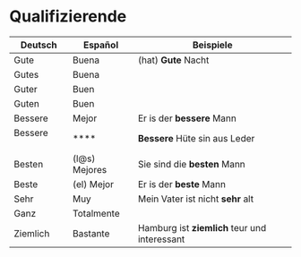 # Qualifizierende

| Deutsch         | Español         | Beispiele                                      |
| ----------------|-----------------|------------------------------------------------|
| Gute            | Buena           | (hat) **Gute** Nacht                           |
| Gutes           | Buena           |                                                |
| Guter           | Buen            |                                                |
| Guten           | Buen            |                                                |
| Bessere         | Mejor           | Er is der **bessere** Mann                     |
| Bessere         | ****            | **Bessere** Hüte sin aus Leder                 |
| Besten          | (l@s) Mejores   | Sie sind die **besten** Mann                   |
| Beste           | (el) Mejor      | Er is der **beste** Mann                       |
| Sehr            | Muy             | Mein Vater ist nicht **sehr** alt              |
| Ganz            | Totalmente      |   |
| Ziemlich        | Bastante        | Hamburg ist **ziemlich** teur und interessant  |
